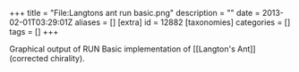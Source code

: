+++
title = "File:Langtons ant run basic.png"
description = ""
date = 2013-02-01T03:29:01Z
aliases = []
[extra]
id = 12882
[taxonomies]
categories = []
tags = []
+++

Graphical output of RUN Basic implementation of [[Langton's Ant]] (corrected chirality).
